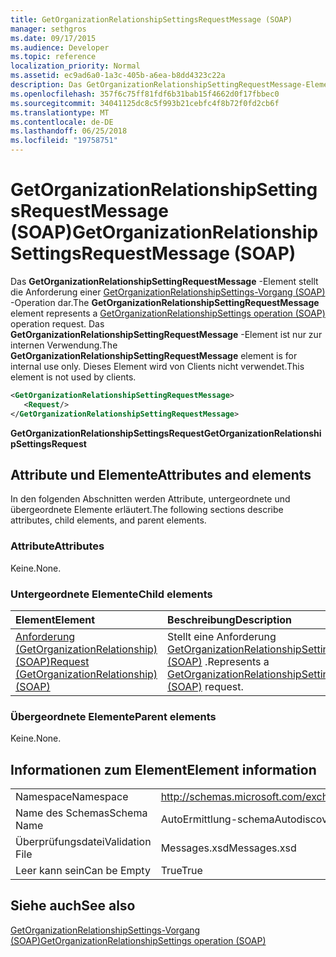 ```yaml
---
title: GetOrganizationRelationshipSettingsRequestMessage (SOAP)
manager: sethgros
ms.date: 09/17/2015
ms.audience: Developer
ms.topic: reference
localization_priority: Normal
ms.assetid: ec9ad6a0-1a3c-405b-a6ea-b8dd4323c22a
description: Das GetOrganizationRelationshipSettingRequestMessage-Element stellt eine Anforderung GetOrganizationRelationshipSettings-Vorgang (SOAP)-Operation dar. Das GetOrganizationRelationshipSettingRequestMessage-Element ist nur zur internen Verwendung. Dieses Element wird von Clients nicht verwendet.
ms.openlocfilehash: 357f6c75ff81fdf6b31bab15f4662d0f17fbbec0
ms.sourcegitcommit: 34041125dc8c5f993b21cebfc4f8b72f0fd2cb6f
ms.translationtype: MT
ms.contentlocale: de-DE
ms.lasthandoff: 06/25/2018
ms.locfileid: "19758751"
---
```

# <a name="getorganizationrelationshipsettingsrequestmessage-soap"></a><span data-ttu-id="99ca6-105">GetOrganizationRelationshipSettingsRequestMessage (SOAP)</span><span class="sxs-lookup"><span data-stu-id="99ca6-105">GetOrganizationRelationshipSettingsRequestMessage (SOAP)</span></span>

<span data-ttu-id="99ca6-106">Das **GetOrganizationRelationshipSettingRequestMessage** -Element stellt die Anforderung einer [GetOrganizationRelationshipSettings-Vorgang (SOAP)](getorganizationrelationshipsettings-operation-soap.md) -Operation dar.</span><span class="sxs-lookup"><span data-stu-id="99ca6-106">The **GetOrganizationRelationshipSettingRequestMessage** element represents a [GetOrganizationRelationshipSettings operation (SOAP)](getorganizationrelationshipsettings-operation-soap.md) operation request.</span></span> <span data-ttu-id="99ca6-107">Das **GetOrganizationRelationshipSettingRequestMessage** -Element ist nur zur internen Verwendung.</span><span class="sxs-lookup"><span data-stu-id="99ca6-107">The **GetOrganizationRelationshipSettingRequestMessage** element is for internal use only.</span></span> <span data-ttu-id="99ca6-108">Dieses Element wird von Clients nicht verwendet.</span><span class="sxs-lookup"><span data-stu-id="99ca6-108">This element is not used by clients.</span></span> 
  
```XML
<GetOrganizationRelationshipSettingRequestMessage>
   <Request/>
</GetOrganizationRelationshipSettingRequestMessage>
```

 <span data-ttu-id="99ca6-109">**GetOrganizationRelationshipSettingsRequest**</span><span class="sxs-lookup"><span data-stu-id="99ca6-109">**GetOrganizationRelationshipSettingsRequest**</span></span>
## <a name="attributes-and-elements"></a><span data-ttu-id="99ca6-110">Attribute und Elemente</span><span class="sxs-lookup"><span data-stu-id="99ca6-110">Attributes and elements</span></span>

<span data-ttu-id="99ca6-111">In den folgenden Abschnitten werden Attribute, untergeordnete und übergeordnete Elemente erläutert.</span><span class="sxs-lookup"><span data-stu-id="99ca6-111">The following sections describe attributes, child elements, and parent elements.</span></span>
  
### <a name="attributes"></a><span data-ttu-id="99ca6-112">Attribute</span><span class="sxs-lookup"><span data-stu-id="99ca6-112">Attributes</span></span>

<span data-ttu-id="99ca6-113">Keine.</span><span class="sxs-lookup"><span data-stu-id="99ca6-113">None.</span></span>
  
### <a name="child-elements"></a><span data-ttu-id="99ca6-114">Untergeordnete Elemente</span><span class="sxs-lookup"><span data-stu-id="99ca6-114">Child elements</span></span>

|<span data-ttu-id="99ca6-115">**Element**</span><span class="sxs-lookup"><span data-stu-id="99ca6-115">**Element**</span></span>|<span data-ttu-id="99ca6-116">**Beschreibung**</span><span class="sxs-lookup"><span data-stu-id="99ca6-116">**Description**</span></span>|
|:-----|:-----|
|[<span data-ttu-id="99ca6-117">Anforderung (GetOrganizationRelationship) (SOAP)</span><span class="sxs-lookup"><span data-stu-id="99ca6-117">Request (GetOrganizationRelationship) (SOAP)</span></span>](request-getorganizationrelationshipsoap.md) <br/> |<span data-ttu-id="99ca6-118">Stellt eine Anforderung [GetOrganizationRelationshipSettingsRequest (SOAP)](getorganizationrelationshipsettingsrequest-soap.md) .</span><span class="sxs-lookup"><span data-stu-id="99ca6-118">Represents a [GetOrganizationRelationshipSettingsRequest (SOAP)](getorganizationrelationshipsettingsrequest-soap.md) request.</span></span>  <br/> |
   
### <a name="parent-elements"></a><span data-ttu-id="99ca6-119">Übergeordnete Elemente</span><span class="sxs-lookup"><span data-stu-id="99ca6-119">Parent elements</span></span>

<span data-ttu-id="99ca6-120">Keine.</span><span class="sxs-lookup"><span data-stu-id="99ca6-120">None.</span></span>
  
## <a name="element-information"></a><span data-ttu-id="99ca6-121">Informationen zum Element</span><span class="sxs-lookup"><span data-stu-id="99ca6-121">Element information</span></span>

|||
|:-----|:-----|
|<span data-ttu-id="99ca6-122">Namespace</span><span class="sxs-lookup"><span data-stu-id="99ca6-122">Namespace</span></span>  <br/> |http://schemas.microsoft.com/exchange/2010/Autodiscover  <br/> |
|<span data-ttu-id="99ca6-123">Name des Schemas</span><span class="sxs-lookup"><span data-stu-id="99ca6-123">Schema Name</span></span>  <br/> |<span data-ttu-id="99ca6-124">AutoErmittlung-schema</span><span class="sxs-lookup"><span data-stu-id="99ca6-124">Autodiscover schema</span></span>  <br/> |
|<span data-ttu-id="99ca6-125">Überprüfungsdatei</span><span class="sxs-lookup"><span data-stu-id="99ca6-125">Validation File</span></span>  <br/> |<span data-ttu-id="99ca6-126">Messages.xsd</span><span class="sxs-lookup"><span data-stu-id="99ca6-126">Messages.xsd</span></span>  <br/> |
|<span data-ttu-id="99ca6-127">Leer kann sein</span><span class="sxs-lookup"><span data-stu-id="99ca6-127">Can be Empty</span></span>  <br/> |<span data-ttu-id="99ca6-128">True</span><span class="sxs-lookup"><span data-stu-id="99ca6-128">True</span></span>  <br/> |
   
## <a name="see-also"></a><span data-ttu-id="99ca6-129">Siehe auch</span><span class="sxs-lookup"><span data-stu-id="99ca6-129">See also</span></span>



[<span data-ttu-id="99ca6-130">GetOrganizationRelationshipSettings-Vorgang (SOAP)</span><span class="sxs-lookup"><span data-stu-id="99ca6-130">GetOrganizationRelationshipSettings operation (SOAP)</span></span>](getorganizationrelationshipsettings-operation-soap.md)

